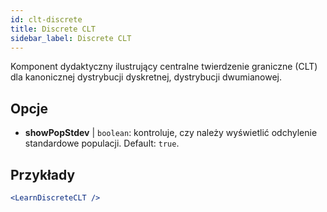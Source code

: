 ```yaml
---
id: clt-discrete
title: Discrete CLT
sidebar_label: Discrete CLT
---
```


Komponent dydaktyczny ilustrujący centralne twierdzenie graniczne (CLT) dla kanonicznej dystrybucji dyskretnej, dystrybucji dwumianowej.

## Opcje

* __showPopStdev__ | `boolean`: kontroluje, czy należy wyświetlić odchylenie standardowe populacji. Default: `true`.


## Przykłady

```jsx live
<LearnDiscreteCLT />
```

